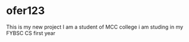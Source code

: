 # ofer123
This is my new project
I am a student of MCC college
i am studing in my FYBSC CS first year

